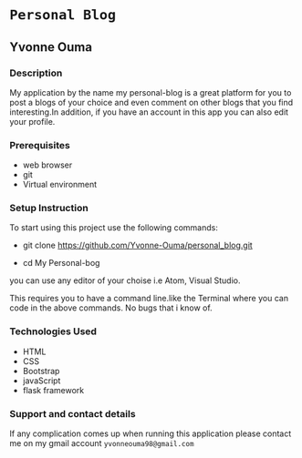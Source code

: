 # ```Personal Blog```
## Yvonne Ouma

### Description
My application by the name my personal-blog is a great platform for you to post a blogs of your choice and even comment on other blogs that you find interesting.In addition, if you have an account in this app you can also edit your profile.

### Prerequisites
* web browser 
* git
* Virtual environment

### Setup Instruction
To start using this project use the following commands:

* git clone https://github.com/Yvonne-Ouma/personal_blog.git

* cd My Personal-bog

you can use any editor of your choise i.e Atom, Visual Studio.

This requires you to have a command line.like the Terminal where you can code in the above commands. No bugs that i know of.

### Technologies Used
* HTML
* CSS
* Bootstrap
* javaScript
* flask framework

### Support and contact details
If any complication comes up when running this application please contact me on my gmail account ```yvonneouma98@gmail.com```